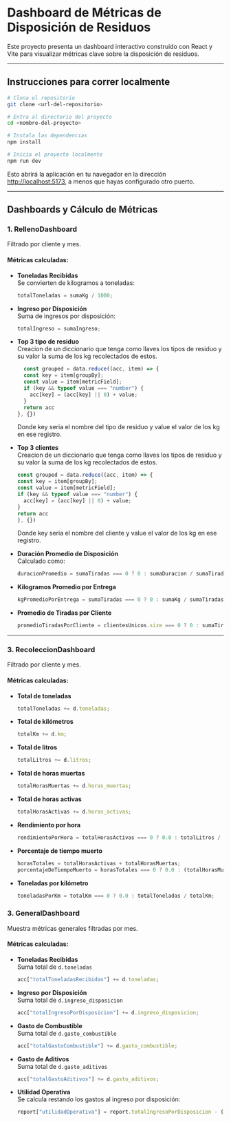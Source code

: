 # Dashboard de Métricas de Disposición de Residuos

Este proyecto presenta un dashboard interactivo construido con React y Vite para visualizar métricas clave sobre la disposición de residuos.

---

## Instrucciones para correr localmente

```bash
# Clona el repositorio
git clone <url-del-repositorio>

# Entra al directorio del proyecto
cd <nombre-del-proyecto>

# Instala las dependencias
npm install

# Inicia el proyecto localmente
npm run dev
```

Esto abrirá la aplicación en tu navegador en la dirección [http://localhost:5173](http://localhost:5173), a menos que hayas configurado otro puerto.

---

## Dashboards y Cálculo de Métricas

### 1. RellenoDashboard

Filtrado por cliente y mes.

#### Métricas calculadas:

- **Toneladas Recibidas**  
  Se convierten de kilogramos a toneladas:  
  ```js
  totalToneladas = sumaKg / 1000;
  ```

- **Ingreso por Disposición**  
  Suma de ingresos por disposición:  
  ```js
  totalIngreso = sumaIngreso;
  ```

- **Top 3 tipo de residuo**  
  Creacion de un diccionario que tenga como llaves los tipos de residuo y su valor la suma de los kg recolectados de estos.
  ```js
    const grouped = data.reduce((acc, item) => {
    const key = item[groupBy];
    const value = item[metricField];
    if (key && typeof value === "number") {
      acc[key] = (acc[key] || 0) + value;
    }
    return acc
  }, {})
  ```
  Donde key seria el nombre del tipo de residuo y value el valor de los kg en ese registro.

- **Top 3 clientes**  
  Creacion de un diccionario que tenga como llaves los tipos de residuo y su valor la suma de los kg recolectados de estos.
    ```js
    const grouped = data.reduce((acc, item) => {
    const key = item[groupBy];
    const value = item[metricField];
    if (key && typeof value === "number") {
      acc[key] = (acc[key] || 0) + value;
    }
    return acc
  }, {})
  ```
  Donde key seria el nombre del cliente y value el valor de los kg en ese registro.

- **Duración Promedio de Disposición**  
  Calculado como:  
  ```js
  duracionPromedio = sumaTiradas === 0 ? 0 : sumaDuracion / sumaTiradas;
  ```

- **Kilogramos Promedio por Entrega**  
  ```js
  kgPromedioPorEntrega = sumaTiradas === 0 ? 0 : sumaKg / sumaTiradas;
  ```

- **Promedio de Tiradas por Cliente**  
  ```js
  promedioTiradasPorCliente = clientesUnicos.size === 0 ? 0 : sumaTiradas / clientesUnicos.size;
  ```

---

### 3. RecoleccionDashboard

Filtrado por cliente y mes.

#### Métricas calculadas:

- **Total de toneladas**  
  ```js
  totalToneladas += d.toneladas;
  ```

- **Total de kilómetros**  
  ```js
  totalKm += d.km;
  ```

- **Total de litros**  
  ```js
  totalLitros += d.litros;
  ```

- **Total de horas muertas**  
  ```js
  totalHorasMuertas += d.horas_muertas;
  ```

- **Total de horas activas**  
  ```js
  totalHorasActivas += d.horas_activas;
  ```

- **Rendimiento por hora**  
  ```js
  rendimientoPorHora = totalHorasActivas === 0 ? 0.0 : totalLitros / totalHorasActivas;
  ```

- **Porcentaje de tiempo muerto**  
  ```js
  horasTotales = totalHorasActivas + totalHorasMuertas;
  porcentajeDeTiempoMuerto = horasTotales === 0 ? 0.0 : (totalHorasMuertas / horasTotales) * 100;
  ```

- **Toneladas por kilómetro**  
  ```js
  toneladasPorKm = totalKm === 0 ? 0.0 : totalToneladas / totalKm;
  ```

### 3. GeneralDashboard

Muestra métricas generales filtradas por mes.

#### Métricas calculadas:

- **Toneladas Recibidas**  
  Suma total de `d.toneladas`  
  ```js
  acc["totalToneladasRecibidas"] += d.toneladas;
  ```

- **Ingreso por Disposición**  
  Suma total de `d.ingreso_disposicion`  
  ```js
  acc["totalIngresoPorDisposicion"] += d.ingreso_disposicion;
  ```

- **Gasto de Combustible**  
  Suma total de `d.gasto_combustible`  
  ```js
  acc["totalGastoCombustible"] += d.gasto_combustible;
  ```

- **Gasto de Aditivos**  
  Suma total de `d.gasto_aditivos`  
  ```js
  acc["totalGastoAditivos"] += d.gasto_aditivos;
  ```

- **Utilidad Operativa**  
  Se calcula restando los gastos al ingreso por disposición:  
  ```js
  report["utilidadOperativa"] = report.totalIngresoPorDisposicion - (report.totalGastoCombustible + report.totalGastoAditivos);
  ```